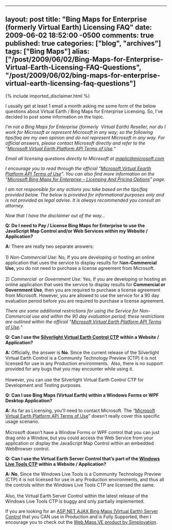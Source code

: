   ---
  layout: post
  title: "Bing Maps for Enterprise (formerly Virtual Earth) Licensing FAQ"
  date: 2009-06-02 18:52:00 -0500
  comments: true
  published: true
  categories: ["blog", "archives"]
  tags: ["Bing Maps"]
  alias: ["/post/2009/06/02/Bing-Maps-for-Enterprise-Virtual-Earth-Licensing-FAQ-Questions", "/post/2009/06/02/bing-maps-for-enterprise-virtual-earth-licensing-faq-questions"]
  ---
<!-- more -->
{% include imported_disclaimer.html %}
<p>I usually get at least 1 email a month asking me some form of the below questions about Virtual Earth / Bing Maps for Enterprise Licensing. So, I’ve decided to post some information on the topic.</p>  <p><em>I’m not a Bing Maps for Enterprise (formerly&#160; Virtual Earth) Reseller, nor do I work for Microsoft or represent Microsoft in any way; so the following tips/faq are my own opinion and do not represent Microsoft in any way. For official answers, please contact Microsoft directly and refer to the “<a href="http://www.microsoft.com/maps/product/terms.html" target="_blank">Microsoft Virtual Earth Platform API Terms of Use</a>.”</em></p>  <p><em>Email all licensing questions directly to Microsoft at <a href="mailto:maplic@microsoft.com">maplic@microsoft.com</a></em></p>  <p><em>I encourage you to read through the official “<a href="http://www.microsoft.com/maps/product/terms.html" target="_blank">Microsoft Virtual Eearth Platform API Terms of Use</a>”. You can also find more information on the “<a href="http://www.microsoft.com/maps/product/licensing.aspx" target="_blank">Microsoft Bing Maps for Enterprise – Licensing And Pricing Options</a>” page.</em></p>  <p><em>I am not responsible for any actions you take based on the tips/faq provided below. The below is provided for informational purposes only and is not provided as legal advise. It is always recommended you consult an attorney.</em></p>  <p><em>Now that I have the disclaimer out of the way…</em></p>  <p><strong>Q: Do I need to Pay / License Bing Maps for Enterprise to use the JavaScript Map Control and/or Web Services within my Website / Application?</strong></p>  <p><strong>A:</strong> There are really two separate answers:&#160; <br />    <br />1) <em>Non-Commercial Use:</em> No, If you are developing or hosting an online application that uses the service to display results for N<strong>on-Commercial Use, </strong>you do not need to purchase a license agreement from Microsoft.&#160; <br />    <br />2) <em>Commercial&#160; or Government Use:</em> Yes, If you are developing or hosting an online application that uses the service to display results for <strong>Commercial or Government Use</strong>, then you are required to purchase a license agreement from Microsoft. However, you are allowed to use the service for a 90 day evaluation period before you are required to purchase a license agreement.</p>  <p><em>There are some additional restrictions for using the Service for Non-Commercial use and within the 90 day evaluation period; these restrictions are outlined within the official “</em><a href="http://www.microsoft.com/maps/product/terms.html" target="_blank"><em>Microsoft Virtual Earth Platform API Terms of Use</em></a><em>.”</em></p>  <p><strong>Q: Can I use the <a href="http://connect.microsoft.com/silverlightmapcontrolctp" target="_blank">Silverlight Virtual Earth Control CTP</a> within a Website / Application?</strong></p>  <p><strong>A: </strong>Officially, the answer is <strong>No</strong>. Since the current release of the Silverlight Virtual Earth Control is a Community Technology Preview (CTP) it is not licensed for use in any Production environments.&#160; Also, there is no support provided for any bugs that you may encounter while using it.     <br />    <br />However, you can use the Silverlight Virtual Earth Control CTP for Development and Testing purposes.</p>  <p><strong>Q: Can I use Bing Maps (Virtual Earth) within a Windows Forms or WPF Desktop Application?</strong></p>  <p><strong>A:</strong> As far as Licensing, you’ll need to contact Microsoft. The “<a href="http://www.microsoft.com/maps/product/terms.html" target="_blank">Microsoft Virtual Earth Platform API Terms of Use</a>” doesn’t really cover this specific usage scenario.     <br />    <br />Microsoft doesn’t have a Window Forms or WPF control that you can just drag onto a Window, but you could access the Web Service from your application or display the JavaScript Map Control within an embedded WebBrowser control.</p>  <p><strong>Q: Can I use the Virtual Earth Server Control that’s part of the <a href="http://dev.live.com/tools/" target="_blank">Windows Live Tools CTP</a> within a Website / Application?</strong></p>  <p><strong>A: No</strong>, Since the Windows Live Tools is a Community Technology Preview (CTP) it is not licensed for use in any Production environments, and thus all the controls within the Windows Live Tools CTP are licensed the same.     <br />    <br />Also, the Virtual Earth Server Control within the latest release of the Windows Live Tools CTP is buggy and only partially implemented.</p>  <p>If you are looking for an <a href="http://simplovation.com/page/webmapsve.aspx" target="_blank">ASP.NET AJAX Bing Maps (Virtual Earth) Server Control</a> that you CAN use in Production and is Fully Supported, then I encourage you to check out the <a href="http://simplovation.com/page/webmapsve.aspx" target="_blank">Web.Maps.VE product by Simplovation</a>.</p>

